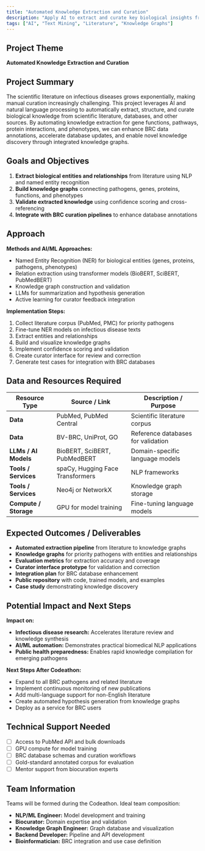 ```yaml
---
title: "Automated Knowledge Extraction and Curation"
description: "Apply AI to extract and curate key biological insights from literature and other sources"
tags: ["AI", "Text Mining", "Literature", "Knowledge Graphs"]
---
```


## Project Theme

**Automated Knowledge Extraction and Curation**

## Project Summary

The scientific literature on infectious diseases grows exponentially, making manual curation increasingly challenging. This project leverages AI and natural language processing to automatically extract, structure, and curate biological knowledge from scientific literature, databases, and other sources. By automating knowledge extraction for gene functions, pathways, protein interactions, and phenotypes, we can enhance BRC data annotations, accelerate database updates, and enable novel knowledge discovery through integrated knowledge graphs.

## Goals and Objectives

1. **Extract biological entities and relationships** from literature using NLP and named entity recognition
2. **Build knowledge graphs** connecting pathogens, genes, proteins, functions, and phenotypes
3. **Validate extracted knowledge** using confidence scoring and cross-referencing
4. **Integrate with BRC curation pipelines** to enhance database annotations

## Approach

**Methods and AI/ML Approaches:**

- Named Entity Recognition (NER) for biological entities (genes, proteins, pathogens, phenotypes)
- Relation extraction using transformer models (BioBERT, SciBERT, PubMedBERT)
- Knowledge graph construction and validation
- LLMs for summarization and hypothesis generation
- Active learning for curator feedback integration

**Implementation Steps:**

1. Collect literature corpus (PubMed, PMC) for priority pathogens
2. Fine-tune NER models on infectious disease texts
3. Extract entities and relationships
4. Build and visualize knowledge graphs
5. Implement confidence scoring and validation
6. Create curator interface for review and correction
7. Generate test cases for integration with BRC databases

## Data and Resources Required

| Resource Type         | Source / Link                    | Description / Purpose              |
| --------------------- | -------------------------------- | ---------------------------------- |
| **Data**              | PubMed, PubMed Central           | Scientific literature corpus       |
| **Data**              | BV-BRC, UniProt, GO              | Reference databases for validation |
| **LLMs / AI Models**  | BioBERT, SciBERT, PubMedBERT     | Domain-specific language models    |
| **Tools / Services**  | spaCy, Hugging Face Transformers | NLP frameworks                     |
| **Tools / Services**  | Neo4j or NetworkX                | Knowledge graph storage            |
| **Compute / Storage** | GPU for model training           | Fine-tuning language models        |

## Expected Outcomes / Deliverables

- **Automated extraction pipeline** from literature to knowledge graphs
- **Knowledge graphs** for priority pathogens with entities and relationships
- **Evaluation metrics** for extraction accuracy and coverage
- **Curator interface prototype** for validation and correction
- **Integration plan** for BRC database enhancement
- **Public repository** with code, trained models, and examples
- **Case study** demonstrating knowledge discovery

## Potential Impact and Next Steps

**Impact on:**

- **Infectious disease research:** Accelerates literature review and knowledge synthesis
- **AI/ML automation:** Demonstrates practical biomedical NLP applications
- **Public health preparedness:** Enables rapid knowledge compilation for emerging pathogens

**Next Steps After Codeathon:**

- Expand to all BRC pathogens and related literature
- Implement continuous monitoring of new publications
- Add multi-language support for non-English literature
- Create automated hypothesis generation from knowledge graphs
- Deploy as a service for BRC users

## Technical Support Needed

- [ ] Access to PubMed API and bulk downloads
- [ ] GPU compute for model training
- [ ] BRC database schemas and curation workflows
- [ ] Gold-standard annotated corpus for evaluation
- [ ] Mentor support from biocuration experts

## Team Information

Teams will be formed during the Codeathon. Ideal team composition:

- **NLP/ML Engineer:** Model development and training
- **Biocurator:** Domain expertise and validation
- **Knowledge Graph Engineer:** Graph database and visualization
- **Backend Developer:** Pipeline and API development
- **Bioinformatician:** BRC integration and use case definition
